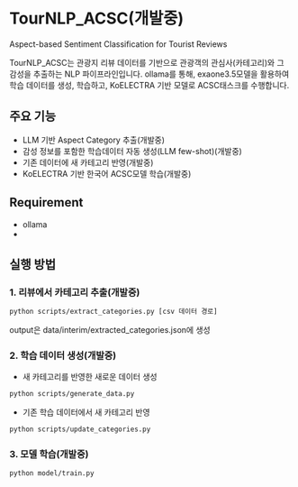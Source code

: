 # TourNLP_ACSC(개발중)
Aspect-based Sentiment Classification for Tourist Reviews

TourNLP_ACSC는 관광지 리뷰 데이터를 기반으로 관광객의 관심사(카테고리)와 그 감성을 추출하는 NLP 파이프라인입니다.
ollama를 통해, exaone3.5모델을 활용하여 학습 데이터를 생성, 학습하고, KoELECTRA 기반 모델로 ACSC태스크를 수행합니다.

## 주요 기능
- LLM 기반 Aspect Category 추출(개발중)
- 감성 정보를 포함한 학습데이터 자동 생성(LLM few-shot)(개발중)
- 기존 데이터에 새 카테고리 반영(개발중)
- KoELECTRA 기반 한국어 ACSC모델 학습(개발중)

## Requirement
- ollama
- 

## 실행 방법

### 1. 리뷰에서 카테고리 추출(개발중)
```bash
python scripts/extract_categories.py [csv 데이터 경로]
```
output은 data/interim/extracted_categories.json에 생성

### 2. 학습 데이터 생성(개발중)
- 새 카테고리를 반영한 새로운 데이터 생성
```bash
python scripts/generate_data.py
```
- 기존 학습 데이터에서 새 카테고리 반영
```bash
python scripts/update_categories.py
```

### 3. 모델 학습(개발중) 
```bash
python model/train.py
```
